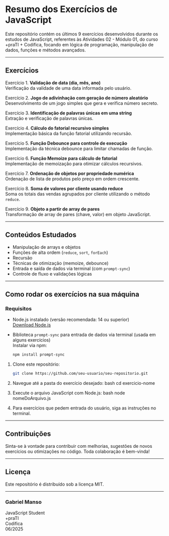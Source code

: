 # Resumo dos Exercícios de JavaScript

Este repositório contém os últimos 9 exercícios desenvolvidos durante os estudos de JavaScript, referentes às Atividades 02 - Módulo 01, do curso +praTI + Codifica, focando em lógica de programação, manipulação de dados, funções e métodos avançados.

---

## Exercícios

Exercício 1. **Validação de data (dia, mês, ano)**  
Verificação da validade de uma data informada pelo usuário.

Exercício 2. **Jogo de adivinhação com geração de número aleatório**  
Desenvolvimento de um jogo simples que gera e verifica número secreto.

Exercício 3. **Identificação de palavras únicas em uma string**  
Extração e verificação de palavras únicas.

Exercício 4. **Cálculo do fatorial recursivo simples**  
Implementação básica da função fatorial utilizando recursão.

Exercício 5. **Função Debounce para controle de execução**  
Implementação da técnica debounce para limitar chamadas de função.

Exercício 6. **Função Memoize para cálculo de fatorial**  
Implementação de memoização para otimizar cálculos recursivos.

Exercício 7. **Ordenação de objetos por propriedade numérica**  
Ordenação de lista de produtos pelo preço em ordem crescente.

Exercício 8. **Soma de valores por cliente usando reduce**  
Soma os totais das vendas agrupados por cliente utilizando o método `reduce`.

Exercício 9. **Objeto a partir de array de pares**  
Transformação de array de pares (chave, valor) em objeto JavaScript.

---

## Conteúdos Estudados

- Manipulação de arrays e objetos
- Funções de alta ordem (`reduce`, `sort`, `forEach`)
- Recursão
- Técnicas de otimização (memoize, debounce)
- Entrada e saída de dados via terminal (com `prompt-sync`)
- Controle de fluxo e validações lógicas

---

## Como rodar os exercícios na sua máquina

### Requisitos

- Node.js instalado (versão recomendada: 14 ou superior)  
  [Download Node.js](https://nodejs.org/)

- Biblioteca `prompt-sync` para entrada de dados via terminal (usada em alguns exercícios)  
  Instalar via npm:

  ```bash
  npm install prompt-sync


1. Clone este repositório:

   ```bash
   git clone https://github.com/seu-usuario/seu-repositorio.git


2. Navegue até a pasta do exercício desejado:
bash
cd exercicio-nome

3. Execute o arquivo JavaScript com Node.js:
bash
node nomeDoArquivo.js

4. Para exercícios que pedem entrada do usuário, siga as instruções no terminal.

---
## Contribuições
Sinta-se à vontade para contribuir com melhorias, sugestões de novos exercícios ou otimizações no código. Toda colaboração é bem-vinda!

---
## Licença
Este repositório é distribuído sob a licença MIT.

---

### Gabriel Manso
JavaScript Student  
+praTI  
Codifica  
06/2025  